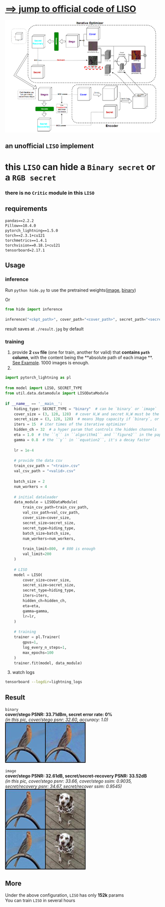 # [==> jump to official code of LISO](https://github.com/cxy1997/LISO)

![architecture.png](architecture.png)

## an unofficial `LISO` implement

# this `LISO` can hide a ``Binary secret`` or a ``RGB secret``

### there is no `Critic` module in this `LISO`

## requirements

```text
pandas==2.2.2
Pillow==10.4.0
pytorch_lightning==1.5.0
torch==2.3.1+cu121
torchmetrics==1.4.1
torchvision==0.18.1+cu121
tensorboard=2.17.1
```

## Usage

### inference
Run  `python hide.py` to use the pretrained weights([image](./lightning_logs/version_2/checkpoints/epoch=99-step=39999.ckpt), [binary](./lightning_logs/version_3/checkpoints/epoch=99-step=39999.ckpt))

Or
```python
from hide import inference

inference("<ckpt_path>", cover_path="<cover_path>", secret_path="<secret_path>")
```
result saves at `./result.jpg` by default

### training

1. provide **2 ``csv`` file** (one for train, another for valid) that **contains ``path`` column**, with the content being the **absolute path of each image
   **. [See Example](data/train.csv). 1000 images is enough.
2.

```python
import pytorch_lightning as pl

from model import LISO, SECRET_TYPE
from util.data.datamodule import LISODataModule

if __name__ == '__main__':
    hiding_type: SECRET_TYPE = "binary"  # can be `binary` or `image`
    cover_size = (3, 128, 128)  # cover H,W and secret H,W must be the same
    secret_size = (3, 128, 128)  # means 3bpp capacity if `binary`, or be a RBG image if `image`
    iters = 15  # iter times of the iterative optimizer
    hidden_ch = 32  # a hyper param that controls the hidden channels
    eta = 1.0  # the ``η`` in ``algorithm1`` and ``figure2`` in the paper
    gamma = 0.8  # the ``γ`` in ``equation2``, it's a decay factor

    lr = 1e-4

    # provide the data csv
    train_csv_path = "<train>.csv"
    val_csv_path = "<valid>.csv"

    batch_size = 2
    num_workers = 4

    # initial dataloader
    data_module = LISODataModule(
        train_csv_path=train_csv_path,
        val_csv_path=val_csv_path,
        cover_size=cover_size,
        secret_size=secret_size,
        secret_type=hiding_type,
        batch_size=batch_size,
        num_workers=num_workers,

        train_limit=800,  # 800 is enough
        val_limit=200
    )

    # LISO
    model = LISO(
        cover_size=cover_size,
        secret_size=secret_size,
        secret_type=hiding_type,
        iters=iters,
        hidden_ch=hidden_ch,
        eta=eta,
        gamma=gamma,
        lr=lr,
    )

    # training
    trainer = pl.Trainer(
        gpus=1,
        log_every_n_steps=1,
        max_epochs=100
    )
    trainer.fit(model, data_module)
```

3. watch logs

```bash
tensorboard --logdir=lightning_logs
```

## Result

`binary`  
**cover/stego PSNR: 33.71dBm, secret error rate: 0%**  
_(in this pic, cover/stego psnr: 32.60, accuracy: 1.0)_  
![result-binary](result-binary.jpg)  

`image`  
**cover/stego PSNR: 32.61dB, secret/secret-recovery PSNR: 33.52dB**  
_(in this pic, cover/stego psnr: 33.66, cover/stego ssim: 0.9035, secret/recovery psnr: 34.67, secret/recover ssim: 0.9545)_  
![result-image](result-image.jpg)

## More

Under the above configuration, `LISO` has only **152k** params  
You can train `LISO` in several hours  

